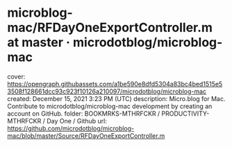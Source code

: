 # microblog-mac/RFDayOneExportController.m at master · microdotblog/microblog-mac

cover: https://opengraph.githubassets.com/a1be590e8dfd5304a83bc4bed1515e53508f128661dcc93c923f10126a210097/microdotblog/microblog-mac
created: December 15, 2021 3:23 PM (UTC)
description: Micro.blog for Mac. Contribute to microdotblog/microblog-mac development by creating an account on GitHub.
folder: BOOKMRKS-MTHRFCKR / PRODUCTIVITY-MTHRFCKR / Day One / Github
url: https://github.com/microdotblog/microblog-mac/blob/master/Source/RFDayOneExportController.m